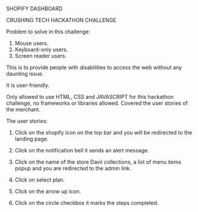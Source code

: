 SHOPIFY DASHBOARD

CRUSHING TECH HACKATHON CHALLENGE

Problem to solve in this challenge:
1. Mouse users.
2. Keyboard-only users.
3. Screen reader users.

This is to provide people with disabilities to access the web without any daunting issue.

It is user-friendly.

Only allowed to use HTML, CSS and JAVASCRIPT for this hackathon challenge, no frameworks or libraries allowed.
Covered the user stories of the merchant.

The user stories:
1. Click on the shopify icon on the top bar and you will be redirected to the landing page.
   
2. Click on the notification bell it sends an alert message.
   
3. Click on the name of the store Davii collections, a list of menu items popup and you are redirected to the admin link.
   
4. Click on select plan.
    
5. Click on the arrow up icon.
   
6. Click on the circle checkbox it marks the steps completed.


